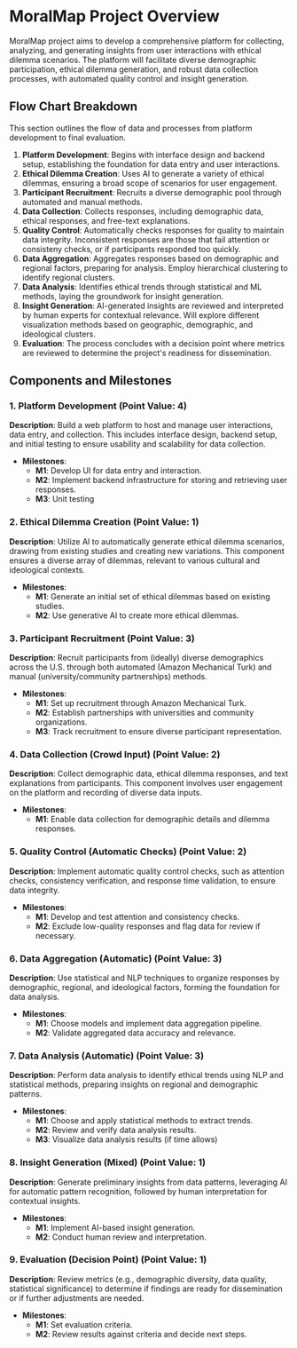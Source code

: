 # MoralMap Project Overview

MoralMap project aims to develop a comprehensive platform for collecting, analyzing, and generating insights from user interactions with ethical dilemma scenarios. The platform will facilitate diverse demographic participation, ethical dilemma generation, and robust data collection processes, with automated quality control and insight generation.

## Flow Chart Breakdown

This section outlines the flow of data and processes from platform development to final evaluation.

1. **Platform Development**: Begins with interface design and backend setup, establishing the foundation for data entry and user interactions.
2. **Ethical Dilemma Creation**: Uses AI to generate a variety of ethical dilemmas, ensuring a broad scope of scenarios for user engagement.
3. **Participant Recruitment**: Recruits a diverse demographic pool through automated and manual methods.
4. **Data Collection**: Collects responses, including demographic data, ethical responses, and free-text explanations.
5. **Quality Control**: Automatically checks responses for  quality to maintain data integrity. Inconsistent responses are those that fail attention or consisteny checks, or if participants responded too quickly.
6. **Data Aggregation**: Aggregates responses based on demographic and regional factors, preparing for analysis. Employ hierarchical clustering to identify regional clusters.
7. **Data Analysis**: Identifies ethical trends through statistical and ML methods, laying the groundwork for insight generation.
8. **Insight Generation**: AI-generated insights are reviewed and interpreted by human experts for contextual relevance. Will explore different visualization methods based on geographic, demographic, and ideological clusters.
9. **Evaluation**: The process concludes with a decision point where metrics are reviewed to determine the project's readiness for dissemination.

## Components and Milestones

### 1. Platform Development (Point Value: 4)

**Description**: Build a web platform to host and manage user interactions, data entry, and collection. This includes interface design, backend setup, and initial testing to ensure usability and scalability for data collection.

- **Milestones**:
  - **M1**: Develop UI for data entry and interaction.
  - **M2**: Implement backend infrastructure for storing and retrieving user responses.
  - **M3**: Unit testing

### 2. Ethical Dilemma Creation (Point Value: 1)

**Description**: Utilize AI to automatically generate ethical dilemma scenarios, drawing from existing studies and creating new variations. This component ensures a diverse array of dilemmas, relevant to various cultural and ideological contexts.

- **Milestones**:
  - **M1**: Generate an initial set of ethical dilemmas based on existing studies.
  - **M2**: Use generative AI to create more ethical dilemmas.

### 3. Participant Recruitment (Point Value: 3)

**Description**: Recruit participants from (ideally) diverse demographics across the U.S. through both automated (Amazon Mechanical Turk) and manual (university/community partnerships) methods.

- **Milestones**:
  - **M1**: Set up recruitment through Amazon Mechanical Turk.
  - **M2**: Establish partnerships with universities and community organizations.
  - **M3**: Track recruitment to ensure diverse participant representation.

### 4. Data Collection (Crowd Input) (Point Value: 2)

**Description**: Collect demographic data, ethical dilemma responses, and text explanations from participants. This component involves user engagement on the platform and recording of diverse data inputs.

- **Milestones**:
  - **M1**: Enable data collection for demographic details and dilemma responses.

### 5. Quality Control (Automatic Checks) (Point Value: 2)

**Description**: Implement automatic quality control checks, such as attention checks, consistency verification, and response time validation, to ensure data integrity.

- **Milestones**:
  - **M1**: Develop and test attention and consistency checks.
  - **M2**: Exclude low-quality responses and flag data for review if necessary.

### 6. Data Aggregation (Automatic) (Point Value: 3)

**Description**: Use statistical and NLP techniques to organize responses by demographic, regional, and ideological factors, forming the foundation for data analysis.

- **Milestones**:
  - **M1**: Choose models and implement data aggregation pipeline.
  - **M2**: Validate aggregated data accuracy and relevance.

### 7. Data Analysis (Automatic) (Point Value: 3)

**Description**: Perform data analysis to identify ethical trends using NLP and statistical methods, preparing insights on regional and demographic patterns.

- **Milestones**:
  - **M1**: Choose and apply statistical methods to extract trends.
  - **M2**: Review and verify data analysis results.
  - **M3**: Visualize data analysis results (if time allows)

### 8. Insight Generation (Mixed) (Point Value: 1)

**Description**: Generate preliminary insights from data patterns, leveraging AI for automatic pattern recognition, followed by human interpretation for contextual insights.

- **Milestones**:
  - **M1**: Implement AI-based insight generation.
  - **M2**: Conduct human review and interpretation.

### 9. Evaluation (Decision Point) (Point Value: 1)

**Description**: Review metrics (e.g., demographic diversity, data quality, statistical significance) to determine if findings are ready for dissemination or if further adjustments are needed.

- **Milestones**:
  - **M1**: Set evaluation criteria.
  - **M2**: Review results against criteria and decide next steps.
